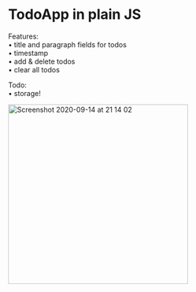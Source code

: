 # TodoApp in plain JS
Features:  
• title and paragraph fields for todos  
• timestamp   
• add & delete todos  
• clear all todos

Todo:  
• storage!  

<img width="365" alt="Screenshot 2020-09-14 at 21 14 02" src="https://user-images.githubusercontent.com/57284129/93122538-556b9b00-f6cf-11ea-95bb-decbe9d4a7e7.png">

